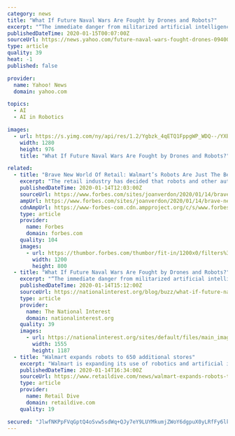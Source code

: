 ```yaml
---
category: news
title: "What If Future Naval Wars Are Fought by Drones and Robots?"
excerpt: "“The immediate danger from militarized artificial intelligence isn't hordes of killer robots, nor the exponential pace of a new arms race,” Evan Karlik, a U.S. Navy lieutenant commander, wrote for Nikkei Asian Review. “As recent events in the Strait of Hormuz indicate, the bigger risk is the fact that autonomous military craft make for ..."
publishedDateTime: 2020-01-15T00:07:00Z
sourceUrl: https://news.yahoo.com/future-naval-wars-fought-drones-094000139.html
type: article
quality: 39
heat: -1
published: false

provider:
  name: Yahoo! News
  domain: yahoo.com

topics:
  - AI
  - AI in Robotics

images:
  - url: https://s.yimg.com/ny/api/res/1.2/Ygbzk_4qETQ1FppgWP_WDQ--/YXBwaWQ9aGlnaGxhbmRlcjt3PTEyODA7aD05NzcuMDY2NjY2NjY2NjY2Nw--/https://s.yimg.com/uu/api/res/1.2/Q5N5zV0EEFPJbCgFAdOh8w--~B/aD0xMDk5O3c9MTQ0MDtzbT0xO2FwcGlkPXl0YWNoeW9u/https://media.zenfs.com/en/the_national_interest_705/fc7a4d9d5e8ccd1d63f97918a924002d
    width: 1280
    height: 976
    title: "What If Future Naval Wars Are Fought by Drones and Robots?"

related:
  - title: "Brave New World Of Retail: Walmart’s Robots Are Just The Beginning"
    excerpt: "The retail industry has decided that robots and other automated inventory systems are better than humans for certain tasks."
    publishedDateTime: 2020-01-14T12:03:00Z
    sourceUrl: https://www.forbes.com/sites/joanverdon/2020/01/14/brave-new-world-of-retail-walmarts-robots-are-just-the-beginning/
    ampUrl: https://www.forbes.com/sites/joanverdon/2020/01/14/brave-new-world-of-retail-walmarts-robots-are-just-the-beginning/amp/
    cdnAmpUrl: https://www-forbes-com.cdn.ampproject.org/c/s/www.forbes.com/sites/joanverdon/2020/01/14/brave-new-world-of-retail-walmarts-robots-are-just-the-beginning/amp/
    type: article
    provider:
      name: Forbes
      domain: forbes.com
    quality: 104
    images:
      - url: https://thumbor.forbes.com/thumbor/fit-in/1200x0/filters%3Aformat%28jpg%29/https%3A%2F%2Fspecials-images.forbesimg.com%2Fimageserve%2F5e1d4c40a854780006e876f0%2F0x0.jpg%3FcropX1%3D0%26cropX2%3D4032%26cropY1%3D202%26cropY2%3D2890
        width: 1200
        height: 800
  - title: "What If Future Naval Wars Are Fought by Drones and Robots?"
    excerpt: "“The immediate danger from militarized artificial intelligence isn't hordes of killer robots, nor the exponential pace of a new arms race,” Evan Karlik, a U.S. Navy lieutenant commander, wrote for Nikkei Asian Review. “As recent events in the Strait of Hormuz indicate, the bigger risk is the fact that autonomous military craft make for ..."
    publishedDateTime: 2020-01-14T15:12:00Z
    sourceUrl: https://nationalinterest.org/blog/buzz/what-if-future-naval-wars-are-fought-drones-and-robots-113586
    type: article
    provider:
      name: The National Interest
      domain: nationalinterest.org
    quality: 39
    images:
      - url: https://nationalinterest.org/sites/default/files/main_images/A877%20%281%29.jpg
        width: 1555
        height: 1187
  - title: "Walmart expands robots to 650 additional stores"
    excerpt: "Walmart is expanding its use of robotics and artificial intelligence for \"repeatable and predictable\" tasks including scanning shelves for out of stock items, according to a company statement sent to Retail Dive. The retailer currently has robots in 350 stores across the United States. With this expansion, Walmart is introducing the ..."
    publishedDateTime: 2020-01-14T16:34:00Z
    sourceUrl: https://www.retaildive.com/news/walmart-expands-robots-to-650-additional-stores/570392/
    type: article
    provider:
      name: Retail Dive
      domain: retaildive.com
    quality: 19

secured: "JlwfNKPpFVqGptQ4oSvw5sdWq+QJy7eY9LUYMkumjZWoY6dgpuX0yLRfFy6lkP2JRuoivsQQ+qLlO8panVxzi+h1pqo+OP5Gz0Kt8+/B04/44fOif4Ez16pqV/hDgwiKRXVyc9LwA2xyWQUwyrfzV6WXTfxK6TzjeKX1QUp6ZZ/QUBroatOwHaGEN2/VVjfahFqYJoVPMvxqaHi3ZkaUUzlD2/Qe1dgKHBBpPxsQL8ZR5osehl8+4U/kF0xWLB81cl4hetKS0cZZYkkYhabsZPc5ZGp7Ud12Z2OZN1Wulwo=;hM6py1NhWV8DNkc3zXLyJw=="
---
```


